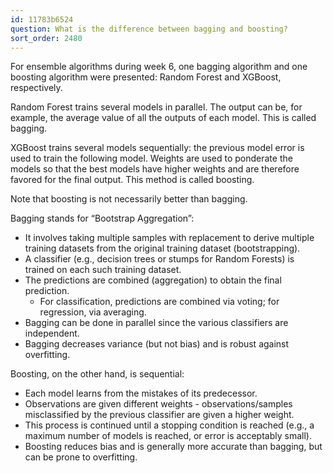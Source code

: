 ```yaml
---
id: 11783b6524
question: What is the difference between bagging and boosting?
sort_order: 2480
---
```


For ensemble algorithms during week 6, one bagging algorithm and one boosting algorithm were presented: Random Forest and XGBoost, respectively.

Random Forest trains several models in parallel. The output can be, for example, the average value of all the outputs of each model. This is called bagging.

XGBoost trains several models sequentially: the previous model error is used to train the following model. Weights are used to ponderate the models so that the best models have higher weights and are therefore favored for the final output. This method is called boosting.

Note that boosting is not necessarily better than bagging.

Bagging stands for “Bootstrap Aggregation”:

- It involves taking multiple samples with replacement to derive multiple training datasets from the original training dataset (bootstrapping).
- A classifier (e.g., decision trees or stumps for Random Forests) is trained on each such training dataset.
- The predictions are combined (aggregation) to obtain the final prediction.
  - For classification, predictions are combined via voting; for regression, via averaging.
- Bagging can be done in parallel since the various classifiers are independent.
- Bagging decreases variance (but not bias) and is robust against overfitting.

Boosting, on the other hand, is sequential:

- Each model learns from the mistakes of its predecessor.
- Observations are given different weights - observations/samples misclassified by the previous classifier are given a higher weight.
- This process is continued until a stopping condition is reached (e.g., a maximum number of models is reached, or error is acceptably small).
- Boosting reduces bias and is generally more accurate than bagging, but can be prone to overfitting.

